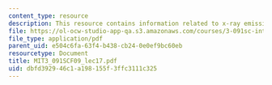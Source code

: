 ```yaml
---
content_type: resource
description: This resource contains information related to x-ray emission and absorption.
file: https://ol-ocw-studio-app-qa.s3.amazonaws.com/courses/3-091sc-introduction-to-solid-state-chemistry-fall-2010/dbfd392946c1a198155f3ffc3111c325_MIT3_091SCF09_lec17.pdf
file_type: application/pdf
parent_uid: e504c6fa-63f4-b438-cb24-0e0ef9bc60eb
resourcetype: Document
title: MIT3_091SCF09_lec17.pdf
uid: dbfd3929-46c1-a198-155f-3ffc3111c325
---
```

